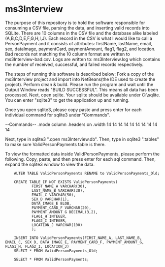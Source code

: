 # ms3Interview

The purpose of this repository is to hold the software responsible for consuming a CSV file, parsing the data, and inserting valid records into SQLite. There are 10 columns in the CSV file and the database alike labeled (A,B,C,D,E,F,G,H,I,J). Each record in the CSV is what I would like to call a PersonPayment and it consists of attributes: firstName, lastName, email, sex, dataImage, paymentCard, paymentAmount, flag1, flag2, and location. Bad records not matching the 10 column format are written to ms3Interview-bad.csv. Logs are written to: ms3Interview.log which contains the number of received, successful, and failed records respectively.

The steps of running this software is described below:
Fork a copy of the ms3Interview project and import into NetBeans(the IDE used to create the project).
Perform clean & build.
Please run the program and wait until the Output Window reads "BUILD SUCCESSFUL". This means all data has been processed.
Next, open sqlite. Your sqlite should be available under C:\sqlite. You can enter "sqlite3" to get the application up and running. 

Once you open sqlite3, please copy paste and press enter for each individual command for sqlite3 under "Commands".

--Commands--
.mode column
.headers on
.width 14 14 14 14 14 14 14 14 14 14

Next, type in sqlite3 ".open ms3Interview.db".
Then, type in sqlite3 ".tables" to make sure ValidPersonPayments table is there.

To view the formatted data inside ValidPersonPayments, please perform the following.
Copy, paste, and then press enter for each sql command.
Then, expand the sqlite3 window to view the data.

		ALTER TABLE ValidPersonPayments RENAME to ValidPersonPayments_Old;
		
		CREATE TABLE IF NOT EXISTS ValidPersonPayments(
                FIRST_NAME_A VARCHAR(30),
                LAST_NAME_B VARCHAR(30),
                EMAIL_C VARCHAR(50),
                SEX_D VARCHAR(1),
                DATA_IMAGE_E BLOB,
                PAYMENT_CARD_F VARCHAR(20),
                PAYMENT_AMOUNT_G DECIMAL(3,2),
                FLAG1_H INTEGER,
                FLAG2_I INTEGER,
                LOCATION_J VARCHAR(100)
                );
		
		INSERT INTO ValidPersonPayments(FIRST_NAME_A, LAST_NAME_B, EMAIL_C, SEX_D, DATA_IMAGE_E, PAYMENT_CARD_F, PAYMENT_AMOUNT_G, FLAG1_H, FLAG2_I, LOCATION_J)
		SELECT * FROM ValidPersonPayments_Old;
		
		SELECT * FROM ValidPersonPayments;
